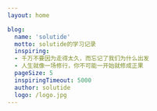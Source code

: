 ```yaml
---
layout: home

blog:
  name: 'solutide'
  motto: solutide的学习记录
  inspiring:
  - 千万不要因为走得太久，而忘记了我们为什么出发
  - 人生就像一场修行，你不可能一开始就修成正果
  pageSize: 5
  inspiringTimeout: 5000
  author: solutide
  logo: /logo.jpg
---
```

